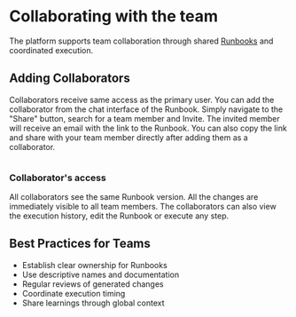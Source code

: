 # Collaborating with the team

The platform supports team collaboration through shared [Runbooks](runbook-format.md) and coordinated execution.

## Adding Collaborators

Collaborators receive same access as the primary user. You can add the collaborator from the chat interface of the Runbook. Simply navigate to the "Share" button, search for a team member and Invite. The invited member will receive an email with the link to the Runbook. You can also copy the link and share with your team member directly after adding them as a collaborator.

<figure><img src="../../.gitbook/assets/Screenshot 2025-09-21 at 9.55.08 PM.png" alt=""><figcaption></figcaption></figure>

### Collaborator's access

All collaborators see the same Runbook version. All the changes are immediately visible to all team members. The collaborators can also view the execution history, edit the Runbook or execute any step.

## Best Practices for Teams

* Establish clear ownership for Runbooks
* Use descriptive names and documentation
* Regular reviews of generated changes
* Coordinate execution timing
* Share learnings through global context
